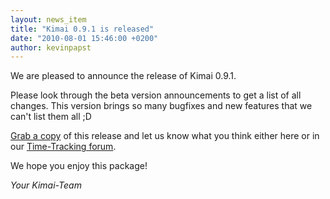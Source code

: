 ```yaml
---
layout: news_item
title: "Kimai 0.9.1 is released"
date: "2010-08-01 15:46:00 +0200"
author: kevinpapst
---
```


We are pleased to announce the release of Kimai 0.9.1.

Please look through the beta version announcements to get a list of all changes.
This version brings so many bugfixes and new features that we can't list them all ;D

[Grab a copy]({{site.download_url}}) of this release and let us know what you think either here or in our [Time-Tracking forum]({{site.forum_url}}).

We hope you enjoy this package!

*Your Kimai-Team*